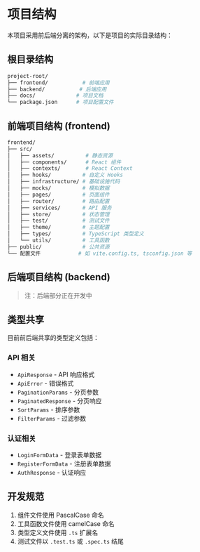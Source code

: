 # 项目结构

本项目采用前后端分离的架构，以下是项目的实际目录结构：

## 根目录结构

```bash
project-root/
├── frontend/           # 前端应用
├── backend/           # 后端应用
├── docs/             # 项目文档
└── package.json      # 项目配置文件
```

## 前端项目结构 (frontend)

```bash
frontend/
├── src/
│   ├── assets/          # 静态资源
│   ├── components/      # React 组件
│   ├── contexts/        # React Context
│   ├── hooks/          # 自定义 Hooks
│   ├── infrastructure/ # 基础设施代码
│   ├── mocks/          # 模拟数据
│   ├── pages/          # 页面组件
│   ├── router/         # 路由配置
│   ├── services/       # API 服务
│   ├── store/          # 状态管理
│   ├── test/           # 测试文件
│   ├── theme/          # 主题配置
│   ├── types/          # TypeScript 类型定义
│   └── utils/          # 工具函数
├── public/             # 公共资源
└── 配置文件            # 如 vite.config.ts, tsconfig.json 等
```

## 后端项目结构 (backend)

> 注：后端部分正在开发中

## 类型共享

目前前后端共享的类型定义包括：

### API 相关
- `ApiResponse` - API 响应格式
- `ApiError` - 错误格式
- `PaginationParams` - 分页参数
- `PaginatedResponse` - 分页响应
- `SortParams` - 排序参数
- `FilterParams` - 过滤参数

### 认证相关
- `LoginFormData` - 登录表单数据
- `RegisterFormData` - 注册表单数据
- `AuthResponse` - 认证响应

## 开发规范

1. 组件文件使用 PascalCase 命名
2. 工具函数文件使用 camelCase 命名
3. 类型定义文件使用 `.ts` 扩展名
4. 测试文件以 `.test.ts` 或 `.spec.ts` 结尾 